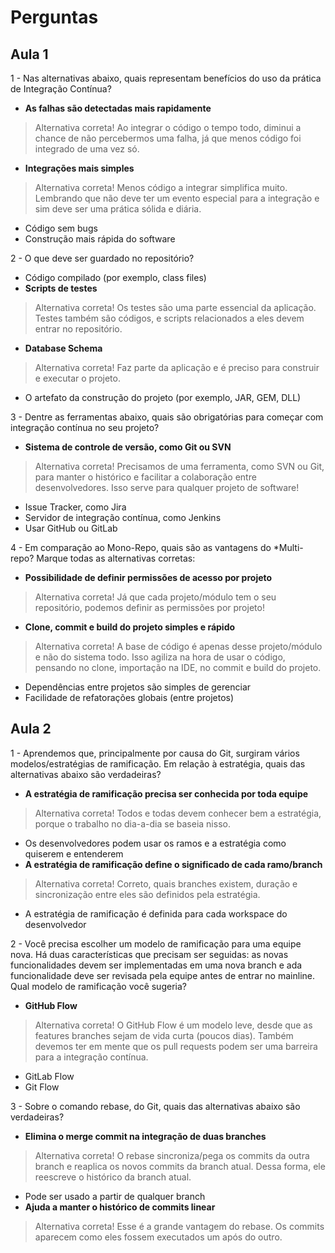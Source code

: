 # Perguntas

## Aula 1

1 - Nas alternativas abaixo, quais representam benefícios do uso da prática de Integração Contínua?
- __As falhas são detectadas mais rapidamente__
> Alternativa correta! Ao integrar o código o tempo todo, diminui a chance de não percebermos uma falha, já que menos código foi integrado de uma vez só.
- __Integrações mais simples__
> Alternativa correta! Menos código a integrar simplifica muito. Lembrando que não deve ter um evento especial para a integração e sim deve ser uma prática sólida e diária.
- Código sem bugs
- Construção mais rápida do software

2 - O que deve ser guardado no repositório?
- Código compilado (por exemplo, class files)
- __Scripts de testes__
> Alternativa correta! Os testes são uma parte essencial da aplicação. Testes também são códigos, e scripts relacionados a eles devem entrar no repositório.
- __Database Schema__
> Alternativa correta! Faz parte da aplicação e é preciso para construir e executar o projeto.
- O artefato da construção do projeto (por exemplo, JAR, GEM, DLL)

3 - Dentre as ferramentas abaixo, quais são obrigatórias para começar com integração contínua no seu projeto?
- __Sistema de controle de versão, como Git ou SVN__
> Alternativa correta! Precisamos de uma ferramenta, como SVN ou Git, para manter o histórico e facilitar a colaboração entre desenvolvedores. Isso serve para qualquer projeto de software!
- Issue Tracker, como Jira
- Servidor de integração contínua, como Jenkins
- Usar GitHub ou GitLab

4 - Em comparação ao Mono-Repo, quais são as vantagens do *Multi-repo? Marque todas as alternativas corretas:
- __Possibilidade de definir permissões de acesso por projeto__
> Alternativa correta! Já que cada projeto/módulo tem o seu repositório, podemos definir as permissões por projeto!
- __Clone, commit e build do projeto simples e rápido__
> Alternativa correta! A base de código é apenas desse projeto/módulo e não do sistema todo. Isso agiliza na hora de usar o código, pensando no clone, importação na IDE, no commit e build do projeto.
- Dependências entre projetos são simples de gerenciar
- Facilidade de refatorações globais (entre projetos)

## Aula 2

1 - Aprendemos que, principalmente por causa do Git, surgiram vários modelos/estratégias de ramificação. Em relação à estratégia, quais das alternativas abaixo são verdadeiras?
- __A estratégia de ramificação precisa ser conhecida por toda equipe__
> Alternativa correta! Todos e todas devem conhecer bem a estratégia, porque o trabalho no dia-a-dia se baseia nisso.
- Os desenvolvedores podem usar os ramos e a estratégia como quiserem e entenderem
- __A estratégia de ramificação define o significado de cada ramo/branch__
> Alternativa correta! Correto, quais branches existem, duração e sincronização entre eles são definidos pela estratégia.
- A estratégia de ramificação é definida para cada workspace do desenvolvedor

2 - Você precisa escolher um modelo de ramificação para uma equipe nova. Há duas características que precisam ser seguidas: as novas funcionalidades devem ser implementadas em uma nova branch e ada funcionalidade deve ser revisada pela equipe antes de entrar no mainline. Qual modelo de ramificação você sugeria?
- __GitHub Flow__
> Alternativa correta! O GitHub Flow é um modelo leve, desde que as features branches sejam de vida curta (poucos dias). Também devemos ter em mente que os pull requests podem ser uma barreira para a integração contínua.
- GitLab Flow
- Git Flow

3 - Sobre o comando rebase, do Git, quais das alternativas abaixo são verdadeiras?
- __Elimina o merge commit na integração de duas branches__
> Alternativa correta! O rebase sincroniza/pega os commits da outra branch e reaplica os novos commits da branch atual. Dessa forma, ele reescreve o histórico da branch atual.
- Pode ser usado a partir de qualquer branch
- __Ajuda a manter o histórico de commits linear__
> Alternativa correta! Esse é a grande vantagem do rebase. Os commits aparecem como eles fossem executados um após do outro.
